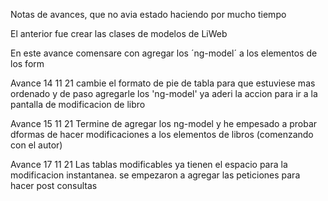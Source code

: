Notas de avances, que no avia estado haciendo por mucho tiempo

El anterior fue crear las clases de modelos de LiWeb

En este avance comensare con agregar los ´ng-model´ a los elementos de los form


Avance 14 11 21
    cambie el formato de pie de tabla para que estuviese mas ordenado y de paso agregarle los 'ng-model'
    ya aderi la accion para ir a la pantalla de modificacion de libro

Avance 15 11 21
    Termine de agregar los ng-model y he empesado a probar dformas de hacer modificaciones a los elementos de libros (comenzando con el autor)

Avance 17 11 21
    Las tablas modificables ya tienen el espacio para la modificacion instantanea.
    se empezaron a agregar las peticiones para hacer post consultas

